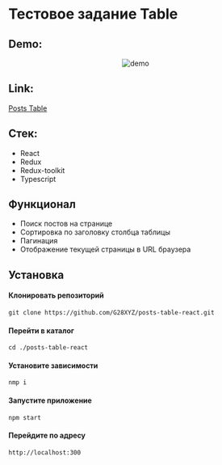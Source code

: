 # Тестовое задание Table

## Demo:

<p align="center">
    <img src="https://github.com/G28XYZ/G28XYZ/blob/main/images/demo-posts-table.gif" alt='demo'/>
</p>

## Link:

<a href='https://posts-table-react.herokuapp.com/'>Posts Table</a>

## Стек:

<ul>
  <li>React</li>
  <li>Redux</li>
  <li>Redux-toolkit</li>
  <li>Typescript</li>
</ul>

## Функционал

<ul>
  <li>Поиск постов на странице</li>
  <li>Сортировка по заголовку столбца таблицы</li>
  <li>Пагинация</li>
  <li>Отображение текущей страницы в URL браузера</li>
</ul>

## Установка

#### Клонировать репозиторий

`git clone https://github.com/G28XYZ/posts-table-react.git`

#### Перейти в каталог

`cd ./posts-table-react`

#### Установите зависимости

`nmp i`

#### Запустите приложение

`npm start`

#### Перейдите по адресу

`http://localhost:300`
